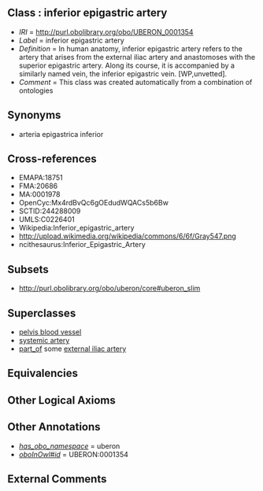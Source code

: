 
## Class : inferior epigastric artery

 * *IRI* = http://purl.obolibrary.org/obo/UBERON_0001354
 * *Label* = inferior epigastric artery
 * *Definition* = In human anatomy, inferior epigastric artery refers to the artery that arises from the external iliac artery and anastomoses with the superior epigastric artery. Along its course, it is accompanied by a similarly named vein, the inferior epigastric vein. [WP,unvetted].
 * *Comment* = This class was created automatically from a combination of ontologies

## Synonyms

 * arteria epigastrica inferior

## Cross-references

 * EMAPA:18751
 * FMA:20686
 * MA:0001978
 * OpenCyc:Mx4rdBvQc6gOEdudWQACs5b6Bw
 * SCTID:244288009
 * UMLS:C0226401
 * Wikipedia:Inferior_epigastric_artery
 * http://upload.wikimedia.org/wikipedia/commons/6/6f/Gray547.png
 * ncithesaurus:Inferior_Epigastric_Artery

## Subsets

 * http://purl.obolibrary.org/obo/uberon/core#uberon_slim

## Superclasses

 * [pelvis blood vessel](../../UBERON/20/UBERON_0003520.md)
 * [systemic artery](../../UBERON/73/UBERON_0004573.md)
 * [part_of](../../BFO/50/BFO_0000050.md) some [external iliac artery](../../UBERON/08/UBERON_0001308.md)

## Equivalencies


## Other Logical Axioms


## Other Annotations

 * *[has_obo_namespace](../../ce/oboInOwl#hasOBONamespace.md)* = uberon
 * *[oboInOwl#id](../../id/oboInOwl#id.md)* = UBERON:0001354

## External Comments

